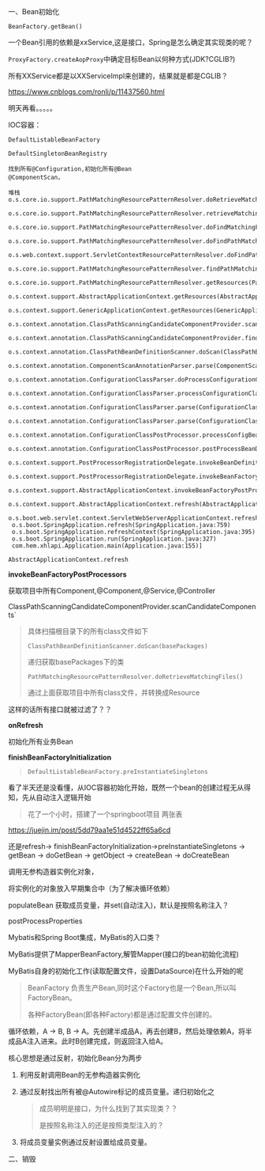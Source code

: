 一、Bean初始化

`BeanFactory.getBean()`

一个Bean引用的依赖是xxService,这是接口，Spring是怎么确定其实现类的呢？

`ProxyFactory.createAopProxy`中确定目标Bean以何种方式(JDK?CGLIB?)

所有XXService都是以XXServiceImpl来创建的，结果就是都是CGLIB？

https://www.cnblogs.com/ronli/p/11437560.html

明天再看。。。。。





IOC容器：

```
DefaultListableBeanFactory

DefaultSingletonBeanRegistry

找到所有@Configuration,初始化所有@Bean
@ComponentScan，

堆栈
o.s.core.io.support.PathMatchingResourcePatternResolver.doRetrieveMatchingFiles(PathMatchingResourcePatternResolver.java:782)
 o.s.core.io.support.PathMatchingResourcePatternResolver.retrieveMatchingFiles(PathMatchingResourcePatternResolver.java:768)
 o.s.core.io.support.PathMatchingResourcePatternResolver.doFindMatchingFileSystemResources(PathMatchingResourcePatternResolver.java:723)
 o.s.core.io.support.PathMatchingResourcePatternResolver.doFindPathMatchingFileResources(PathMatchingResourcePatternResolver.java:706)
 o.s.web.context.support.ServletContextResourcePatternResolver.doFindPathMatchingFileResources(ServletContextResourcePatternResolver.java:92)
 o.s.core.io.support.PathMatchingResourcePatternResolver.findPathMatchingResources(PathMatchingResourcePatternResolver.java:510)
 o.s.core.io.support.PathMatchingResourcePatternResolver.getResources(PathMatchingResourcePatternResolver.java:282)
 o.s.context.support.AbstractApplicationContext.getResources(AbstractApplicationContext.java:1309)
 o.s.context.support.GenericApplicationContext.getResources(GenericApplicationContext.java:233)
 o.s.context.annotation.ClassPathScanningCandidateComponentProvider.scanCandidateComponents(ClassPathScanningCandidateComponentProvider.java:421)
 o.s.context.annotation.ClassPathScanningCandidateComponentProvider.findCandidateComponents(ClassPathScanningCandidateComponentProvider.java:316)
 o.s.context.annotation.ClassPathBeanDefinitionScanner.doScan(ClassPathBeanDefinitionScanner.java:275)
 o.s.context.annotation.ComponentScanAnnotationParser.parse(ComponentScanAnnotationParser.java:132)
 o.s.context.annotation.ConfigurationClassParser.doProcessConfigurationClass(ConfigurationClassParser.java:288)
 o.s.context.annotation.ConfigurationClassParser.processConfigurationClass(ConfigurationClassParser.java:245)
 o.s.context.annotation.ConfigurationClassParser.parse(ConfigurationClassParser.java:202)
 o.s.context.annotation.ConfigurationClassParser.parse(ConfigurationClassParser.java:170)
 o.s.context.annotation.ConfigurationClassPostProcessor.processConfigBeanDefinitions(ConfigurationClassPostProcessor.java:316)
 o.s.context.annotation.ConfigurationClassPostProcessor.postProcessBeanDefinitionRegistry(ConfigurationClassPostProcessor.java:233)
 o.s.context.support.PostProcessorRegistrationDelegate.invokeBeanDefinitionRegistryPostProcessors(PostProcessorRegistrationDelegate.java:273)
 o.s.context.support.PostProcessorRegistrationDelegate.invokeBeanFactoryPostProcessors(PostProcessorRegistrationDelegate.java:93)
 o.s.context.support.AbstractApplicationContext.invokeBeanFactoryPostProcessors(AbstractApplicationContext.java:694)
 o.s.context.support.AbstractApplicationContext.refresh(AbstractApplicationContext.java:532)
 o.s.boot.web.servlet.context.ServletWebServerApplicationContext.refresh(ServletWebServerApplicationContext.java:140)
 o.s.boot.SpringApplication.refresh(SpringApplication.java:759)
 o.s.boot.SpringApplication.refreshContext(SpringApplication.java:395)
 o.s.boot.SpringApplication.run(SpringApplication.java:327)
 com.hem.xhlapi.Application.main(Application.java:155)]
 
AbstractApplicationContext.refresh 

```

**invokeBeanFactoryPostProcessors**

获取项目中所有Component,@Component,@Service,@Controller

ClassPathScanningCandidateComponentProvider.scanCandidateComponents`

> 具体扫描根目录下的所有class文件如下
>
> `ClassPathBeanDefinitionScanner.doScan(basePackages)`
>
> 递归获取basePackages下的类
>
> `PathMatchingResourcePatternResolver.doRetrieveMatchingFiles()`
>
> 通过上面获取项目中所有class文件，并转换成Resource

这样的话所有接口就被过滤了？？



**onRefresh**



初始化所有业务Bean

**finishBeanFactoryInitialization**

> `DefaultListableBeanFactory.preInstantiateSingletons`

看了半天还是没看懂，从IOC容器初始化开始，既然一个bean的创建过程无从得知，先从自动注入逻辑开始

> 花了一个小时，搭建了一个springboot项目 两张表

https://juejin.im/post/5dd79aa1e51d4522ff65a6cd



还是refresh-> finishBeanFactoryInitialization->preInstantiateSingletons -> getBean -> doGetBean -> getObject -> createBean -> doCreateBean 

调用无参构造器实例化对象，

将实例化的对象放入早期集合中（为了解决循环依赖）

populateBean 获取成员变量，并set(自动注入)，默认是按照名称注入？

postProcessProperties







Mybatis和Spring Boot集成，MyBatis的入口类？

MyBatis提供了MapperBeanFactory,解管Mapper(接口的bean初始化流程)

MyBatis自身的初始化工作(读取配置文件，设置DataSource)在什么开始的呢

> BeanFactory 负责生产Bean,同时这个Factory也是一个Bean,所以叫FactoryBean。
>
> 各种FactoryBean(即各种Factory)都是通过配置文件创建的。



循环依赖，A -> B, B -> A。先创建半成品A，再去创建B，然后处理依赖A，将半成品A注入进来。此时B创建完成，则返回注入给A。



核心思想是通过反射，初始化Bean分为两步

1. 利用反射调用Bean的无参构造器实例化

2. 通过反射找出所有被@Autowire标记的成员变量。递归初始化之

   > 成员明明是接口，为什么找到了其实现类？？
   >
   > 是按照名称注入的还是按照类型注入的？

   

3. 将成员变量实例通过反射设置给成员变量。

   

二、销毁











